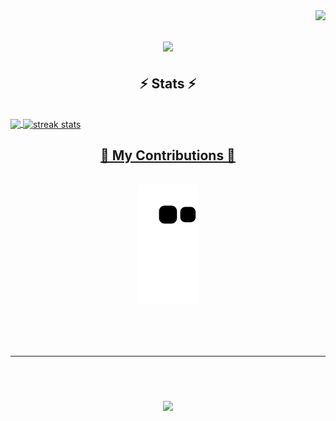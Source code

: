 <img align="right" src="https://visitor-badge.laobi.icu/badge?page_id=glachezar.glachezar" />

<h1 align="center">
    <img src="https://readme-typing-svg.herokuapp.com/?font=Righteous&size=35&center=true&vCenter=true&width=500&height=70&duration=4000&lines=Hi+There!+👋;+I'm+Lachezar+Georgiev!;" />
</h1>

<h2 align="center">⚡ Stats ⚡</h2>
<br>
<div>
  <a href="https://github.com/glachezar">
    <img align="center" height="170" src="https://github-readme-stats.vercel.app/api/top-langs/?username=glachezar&layout=compact&langs_count=16&theme=one_dark_pro"/>
    <img align="center" width=390 src="https://streak-stats.demolab.com/?user=glachezar&count_private=true&theme=react&border_radius=10" alt="streak stats"/>
</div>

<div align="center">
  <h2>🐍 My Contributions 🐍</h2>
  <br>
  <img alt="snake eating my contributions" src="https://raw.githubusercontent.com/glachezar/glachezar/output/github-contribution-grid-snake.svg" />
  
  <br/><br/><br/>
</div>
<hr/>

<br/><br/>

<h3 align="center">
    <img src="https://readme-typing-svg.herokuapp.com/?font=Righteous&size=25&center=true&vCenter=true&width=500&height=70&duration=4000&lines=Thanks+for+visiting!+✌️;+Shoot+me+a+message+on+Linkedin!;I'm+always+down+to+collab+:)">
</h3>

<br/>
<div>
    <!--![Snake animation](https://github.com/eagrundy/eagrundy/blob/output/github-contribution-grid-snake.svg) -->
</div>
<!--
**glachezar/glachezar** is a ✨ _special_ ✨ repository because its `README.md` (this file) appears on your GitHub profile.

Here are some ideas to get you started:

- 🔭 I’m currently working on ...
- 🌱 I’m currently learning ...
- 👯 I’m looking to collaborate on ...
- 🤔 I’m looking for help with ...
- 💬 Ask me about ...
- 📫 How to reach me: ...
- 😄 Pronouns: ...
- ⚡ Fun fact: ...
-->
